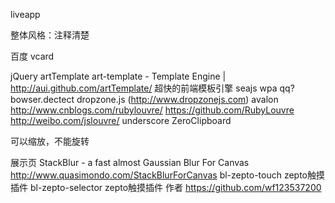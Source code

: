 liveapp

整体风格：注释清楚

百度 vcard

jQuery
artTemplate
art-template - Template Engine | http://aui.github.com/artTemplate/ 超快的前端模板引擎
seajs
wpa qq?
bowser.dectect 
dropzone.js
(http://www.dropzonejs.com)
avalon
 http://www.cnblogs.com/rubylouvre/
 https://github.com/RubyLouvre
 http://weibo.com/jslouvre/
 underscore
 ZeroClipboard

可以缩放，不能旋转

展示页
 StackBlur - a fast almost Gaussian Blur For Canvas
http://www.quasimondo.com/StackBlurForCanvas
bl-zepto-touch zepto触摸插件
bl-zepto-selector zepto触摸插件
作者 
https://github.com/wf123537200


